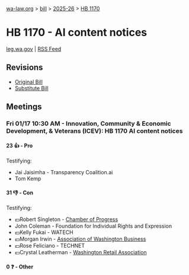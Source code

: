 [wa-law.org](/) > [bill](/bill/) > [2025-26](/bill/2025-26/) > [HB 1170](/bill/2025-26/hb/1170/)

# HB 1170 - AI content notices
[leg.wa.gov](https://app.leg.wa.gov/billsummary?BillNumber=1170&Year=2025&Initiative=false) | [RSS Feed](./rss.xml)

## Revisions
* [Original Bill](1/)
* [Substitute Bill](S/)

## Meetings
### Fri 01/17 10:30 AM - Innovation, Community & Economic Development, & Veterans (ICEV): HB 1170 AI content notices
#### 23 👍 - Pro
Testifying:
* Jai Jaisimha - Transparency Coalition.ai
* Tom Kemp

#### 31 👎 - Con
Testifying:
* 💵Robert Singleton - [Chamber of Progress](/org/chamber_of_progress/)
* John Coleman - Foundation for Individual Rights and Expression
* 💵Kelly Fukai - WATECH
* 💵Morgan Irwin - [Association of Washington Business](/org/association_of_washington_business/)
* 💵Rose Feliciano - TECHNET
* 💵Crystal Leatherman - [Washington Retail Association](/org/washington_retail_association/)

#### 0 ❓ - Other
